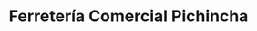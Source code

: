 ---
title: "Ferretería Comercial Pichincha"
url: /quito/ferreteria-comercial-pichincha/
shop: hardware
---